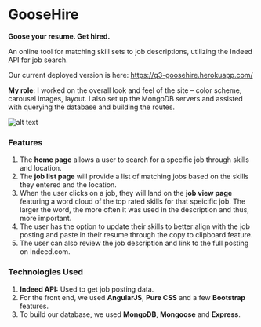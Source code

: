 # GooseHire

**Goose your resume. Get hired.**

An online tool for matching skill sets to job descriptions, utilizing the Indeed API for job search.

Our current deployed version is here: https://q3-goosehire.herokuapp.com/

**My role**: I worked on the overall look and feel of the site – color scheme, carousel images, layout. I also set up the MongoDB servers and assisted with querying the database and building the routes. 


![alt text](https://github.com/mehrimo/q3-goosehire/blob/master/app/public/images/goosehire-homepage.png?raw=true)

### Features

1. The **home page** allows a user to search for a specific job through skills and location.
2. The **job list page** will provide a list of matching jobs based on the skills they entered and the location. 
3. When the user clicks on a job, they will land on the  **job view page** featuring a word cloud of the top rated skills for that speicific job. The larger the word, the more often it was used in the description and thus, more important. 
4. The user has the option to update their skills to better align with the job posting and paste in their resume through the copy to clipboard feature. 
5. The user can also review the job description and link to the full posting on Indeed.com.

### Technologies Used

1. **Indeed API:** Used to get job posting data.
2. For the front end, we used **AngularJS**, **Pure CSS** and a few **Bootstrap** features. 
3. To build our database, we used **MongoDB**, **Mongoose** and **Express**.